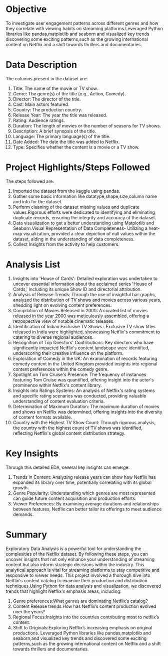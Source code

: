 # Objective
To investigate user engagement patterns across different genres and how they correlate with viewing habits on streaming platforms.Leveraged Python libraries like pandas,matplotlib and seaborn and visualized key trends discovering some exciting patterns,such as the growing international content on Netflix and a shift towards thrillers and documentaries.

# Data Description

The columns present in the dataset are:
1. Title: The name of the movie or TV show.
2. Genre: The genre(s) of the title (e.g., Action, Comedy).
3. Director: The director of the title.
4. Cast: Main actors featured.
5. Country: The production country.
6. Release Year: The year the title was released.
7. Rating: Audience ratings.
8. Duration: The length of movies or the number of seasons for TV shows.
9. Description: A brief synopsis of the title.
10. Language: The primary language(s) of the title.
11. Date Added: The date the title was added to Netflix.
12. Type: Specifies whether the content is a movie or a TV show.


# Project Highlights/Steps Followed
The steps followed are:
1. Imported the dataset from the kaggle using pandas.
2. Gather some basic information like datatype,shape,size,column name and info for the dataset.
3. Perform cleaning of the dataset missing values and duplicate values.Rigorous efforts were dedicated to identifying and eliminating duplicate records, ensuring the integrity and accuracy of the dataset.
4. Data visualization to get a better understanding using Matplotlib and Seaborn.Visual Representation of Data Completeness- Utilizing a heat-map visualization, provided a clear depiction of null values within the      dataset, aiding in the understanding of data completeness.
5. Collect Insights from the activity to help customers.

# Analysis List
1. Insights into 'House of Cards': Detailed exploration was undertaken to uncover essential information about the acclaimed series 'House of Cards,' including its unique Show ID and directorial attribution.
2. Analysis of Release Trends: Through the use of insightful bar graphs, analyzed the distribution of TV shows and movies across various years, shedding light on evolving content preferences.
3. Compilation of Movies Released in 2000: A curated list of movies released in the year 2000 was meticulously assembled, offering a retrospective view of notable cinematic releases.
4. Identification of Indian Exclusive TV Shows : Exclusive TV show titles released in India were highlighted, showcasing Netflix's commitment to catering to diverse regional audiences.
5. Recognition of Top Directors' Contributions: Key directors who have significantly impacted Netflix's content landscape were identified, underscoring their creative influence on the platform.
6. Exploration of Comedy in the UK: An examination of records featuring comedy content in the United Kingdom provided insights into regional content preferences within the comedy genre.
7. Spotlight on Tom Cruise's Presence: The frequency of instances featuring Tom Cruise was quantified, offering insight into the actor's prominence within Netflix's content library.
8. Insights into Ratings Systems: An analysis of Netflix's rating systems and specific rating scenarios was conducted, providing valuable understanding of content evaluation criteria.
9. Determination of Maximum Duration: The maximum duration of movies and shows on Netflix was determined, offering insights into the diversity of content formats available.
10. Country with the Highest TV Show Count: Through rigorous analysis, the country with the highest count of TV shows was identified, reflecting Netflix's global content distribution strategy.

# Key Insights
Through this detailed EDA, several key insights can emerge:
1. Trends in Content: Analyzing release years can show how Netflix has expanded its library over time, potentially correlating with its global growth.
2. Genre Popularity: Understanding which genres are most represented can guide future content acquisition and production efforts.
3. Viewer Preferences: By examining average durations and relationships between features, Netflix can better tailor its offerings to meet audience demands.

# Summary
Exploratory Data Analysis is a powerful tool for understanding the complexities of the Netflix dataset. By following these steps, you can uncover insights that not only enhance your understanding of streaming content but also inform strategic decisions within the industry. This analytical approach is vital for streaming platforms to stay competitive and responsive to viewer needs.
This project involved a thorough dive into Netflix's content catalog to examine their production and distribution techniques.Using Python for data analysis and visualization, we discovered trends that highlight Netflix's emphasis areas, including:
1. Genre preferences:What genres are dominating Netflix’s catalog?
2. Content Release trends:How has Netflix’s content production evolved over the years?
3. Regional Focus:Insights into the countries contributing most to netflix’s content.
4. Shift to Originals:Exploring Netflix’s increasing emphasis on original productions.
Leveraged Python libraries like pandas,matplotlib and seaborn,and visualized key trends and discovered some exciting patterns,such as the growing international content on Netflix and a shift towards thrillers and documentaries.


